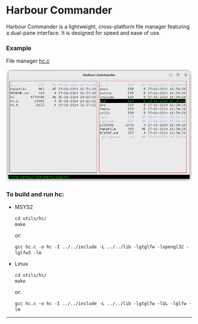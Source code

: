 # Harbour Commander

Harbour Commander is a lightweight, cross-platform file manager featuring a dual-pane interface. It is designed for speed and ease of use.

### Example

File manager [hc.c](hc.c)

![Main](../../docs/assets/img/hc.png)

### To build and run hc:

- MSYS2
   ```
   cd utils/hc/
   make
   ```
   or:
   ```
   gcc hc.c -o hc -I ../../include -L ../../lib -lgtglfw -lopengl32 -lglfw3 -lm
   ```
- Linux
   ```
   cd utils/hc/
   make
   ```
   or:
   ```
   gcc hc.c -o hc -I ../../include -L ../../lib -lgtglfw -lGL -lglfw -lm
   ```
---
